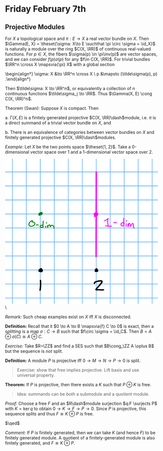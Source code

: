 # Friday February 7th

## Projective Modules

For $X$ a topological space and $\pi:E\to X$ a real vector bundle on $X$.
Then $\Gamma(E, X) = \theset{\sigma: X\to E \suchthat \pi \circ \sigma = \id_X}$ is naturally a module over the ring $C(X, \RR)$ of continuous real-valued functions.
For $p\in X$, the fibers $\sigma(p) \in \pi\inv(p)$ are vector spaces, and we can consider $f(p)\sigma(p)$ for any $f\in C(X, \RR)$.
For trivial bundles $\RR^n \cross X \mapsvia{\pi} X$ with a global section

\begin{align*}
\sigma: X &\to \RR^n \cross X \\
p &\mapsto (\tilde\sigma(p), p)
.\end{align*}

Then $\tilde\sigma: X \to \RR^n$, or equivalently a collection of $n$ continuous functions $\tilde\sigma_j \to \RR$.
Thus $\Gamma(X, E) \cong C(X, \RR)^n$.

Theorem (Swan):
Suppose $X$ is compact. 
Then

a. $\Gamma(X, E)$ is a finitely generated projective $C(X, \RR)\dash$module, i.e. $\pi$ is a direct summand of a trivial vector bundle on $X$, and

b. There is an equivalence of categories between vector bundles on $X$ and finitely generated projective $C(X, \RR)\dash$modules.

*Example:*
Let $X$ be the two points space $\theset{1, 2}$.
Take a 0-dimensional vector space over $1$ and a 1-dimensional vector space over $2$.

![Image](figures/2020-02-07-11:30.png)\

*Remark:*
Such cheap examples exist on $X$ iff $X$ is disconnected.

**Definition:**
Recall that it $0 \to A \to B \mapsvia{f} C \to 0$ is exact, then a *splitting* is a map $\sigma: C\to B$ such that $f\circ \sigma = \id_C$.
Then $B = A \oplus \sigma(C) \cong A \oplus C$.

*Exercise:*
Take $R=\ZZ$ and find a SES such that $B\cong_\ZZ A \oplus B$ but the sequence is *not* split.

**Definition:**
A module $P$ is projective iff $0 \to M \to N \to P \to 0$ is split.

> Exercise: show that free implies projective.
> Lift basis and use universal property.

**Theorem:**
If $P$ is projective, then there exists a $K$ such that $P\oplus K$ is free.

> Idea: summands can be *both* a submodule and a quotient module.

*Proof:*
Choose a free $F$ and an $R\dash$module surjection $q:F \surjects P$ with $K = \ker q$ to obtain $0 \to K \to F \to P \to 0$.
Since $P$ is projective, this sequence splits and thus $F \cong K \oplus P$ is free.

$\qed$

*Comment:*
If $P$ is finitely generated, then we can take $K$ (and hence $F$) to be finitely generated module. 
A quotient of a finitely-generated module is also finitely generated, and $F \cong K \oplus P$.




